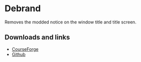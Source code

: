 # Debrand
Removes the modded notice on the window title and title screen.

## Downloads and links
- [CourseForge](https://www.curseforge.com/minecraft/mc-mods/debrand)
- [Github](https://github.com/haykam821/Debrand)